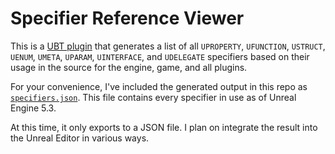 # Specifier Reference Viewer
This is a [UBT plugin](https://unrealist.org/uht-plugins) that generates a list of all `UPROPERTY`, `UFUNCTION`, `USTRUCT`, `UENUM`, `UMETA`, `UPARAM`, `UINTERFACE`, and `UDELEGATE` specifiers based on their usage in the source for the engine, game, and all plugins.

For your convenience, I've included the generated output in this repo as [`specifiers.json`](https://github.com/the-unrealist/specifier-reference-viewer/blob/main/specifiers.json). This file contains every specifier in use as of Unreal Engine 5.3.

At this time, it only exports to a JSON file. I plan on integrate the result into the Unreal Editor in various ways.
